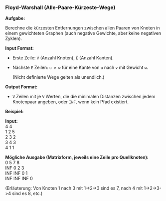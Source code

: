 ### **Floyd-Warshall (Alle-Paare-Kürzeste-Wege)**  

**Aufgabe:**  

Berechne die kürzesten Entfernungen zwischen allen Paaren von Knoten in einem gewichteten Graphen (auch negative Gewichte, aber keine negativen Zyklen).

**Input Format:**  

- Erste Zeile: `V` (Anzahl Knoten), `E` (Anzahl Kanten).  

- Nächste `E` Zeilen: `u v w` für eine Kante von `u` nach `v` mit Gewicht `w`.  

  (Nicht definierte Wege gelten als unendlich.)

**Output Format:**  
- `V` Zeilen mit je `V` Werten, die die minimalen Distanzen zwischen jedem Knotenpaar angeben, oder `INF`, wenn kein Pfad existiert.

**Beispiel:**  

**Input:**  
4 4  
1 2 5  
2 3 2  
3 4 3  
4 1 1  

**Mögliche Ausgabe (Matrixform, jeweils eine Zeile pro Quellknoten):**  
0 5 7 8  
INF 0 2 3  
INF INF 0 1  
INF INF INF 0  

(Erläuterung: Von Knoten 1 nach 3 mit 1->2->3 sind es 7, nach 4 mit 1->2->3->4 sind es 8, etc.)  